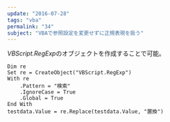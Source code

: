 ```yaml
---
update: "2016-07-28"
tags: "vba"
permalink: "34"
subject: "VBAで参照設定を変更せずに正規表現を扱う"
---
```


*VBScript.RegExp*のオブジェクトを作成することで可能。

```vba
Dim re
Set re = CreateObject("VBScript.RegExp")
With re
    .Pattern = "検索"
    .IgnoreCase = True
    .Global = True
End With
testdata.Value = re.Replace(testdata.Value, "置換")
```
